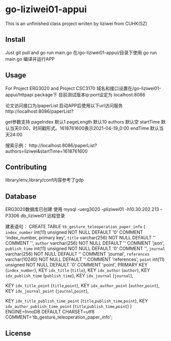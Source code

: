 # go-liziwei01-appui

This is an unfinished class project wriiten by liziwei from CUHK(SZ)

## Install

Just git pull and go run main.go
在/go-liziwei01-appui/目录下使用
go run main.go
编译并运行APP

## Usage

For Project ERG3020 and Project CSC3170
域名和接口设置在/go-liziwei01-appui/httpapi package下
目前测试版本ip:port设定为
localhost:8086

论文访问接口为/paperList
启动APP后使用以下url访问服务
http://localhost:8086/paperList?

get参数支持
pageIndex       默认1
pageLength      默认10
authors         默认空
startTime       默认当天0:00，时间戳形式。1618761600表示2021-04-19_0:00
endTime         默认当天24:00

搜索示例：
http://localhost:8086/paperList?authors=liziwei&startTime=1618761600

## Contributing

library/env,library/conf内容参考了gdp

## Database

ERG3020数据库已创建
使用
mysql -uerg3020 -pliziwei01 -h10.30.202.213 -P3306 db_liziwei01
远程登录

建表语句：
CREATE TABLE `tb_gesture_teleoperation_paper_info` (
  `index_number` int(11) unsigned NOT NULL DEFAULT '0' COMMENT 'index_number, primary key',
  `title` varchar(256) NOT NULL DEFAULT '' COMMENT '',
  `author` varchar(256) NOT NULL DEFAULT '' COMMENT 'json',
  `publish_time` int(11) unsigned NOT NULL DEFAULT '0' COMMENT '',
  `journal` varchar(256) NOT NULL DEFAULT '' COMMENT 'journal',
  `references` varchar(10240) NOT NULL DEFAULT '' COMMENT 'references',
  `point` int(11) unsigned NOT NULL DEFAULT '0' COMMENT 'point',
  PRIMARY KEY (`index_number`),
  KEY `idx_title` (`title`),
  KEY `idx_author` (`author`),
  KEY `idx_publish_time` (`publish_time`),
  KEY `idx_journal` (`journal`),

  KEY `idx_title_point` (`title`,`point`),
  KEY `idx_author_point` (`author`,`point`),
  KEY `idx_journal_point` (`journal`,`point`),

  KEY `idx_title_publish_time_point` (`title`,`publish_time`,`point`),
  KEY `idx_author_publish_time_point` (`title`,`publish_time`,`point`)
) ENGINE=InnoDB DEFAULT CHARSET=utf8 COMMENT='tb_gesture_teleoperation_paper_info';


## License

```